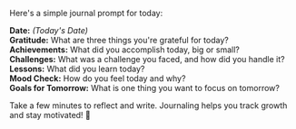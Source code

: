 Here's a simple journal prompt for today:

**Date:** *(Today's Date)*  
**Gratitude:** What are three things you're grateful for today?  
**Achievements:** What did you accomplish today, big or small?  
**Challenges:** What was a challenge you faced, and how did you handle it?  
**Lessons:** What did you learn today?  
**Mood Check:** How do you feel today and why?  
**Goals for Tomorrow:** What is one thing you want to focus on tomorrow?  

Take a few minutes to reflect and write. Journaling helps you track growth and stay motivated! 🚀